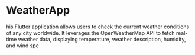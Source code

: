 # WeatherApp
 his Flutter application allows users to check the current weather conditions of any city worldwide. It leverages the OpenWeatherMap API to fetch real-time weather data, displaying temperature, weather description, humidity, and wind spe
